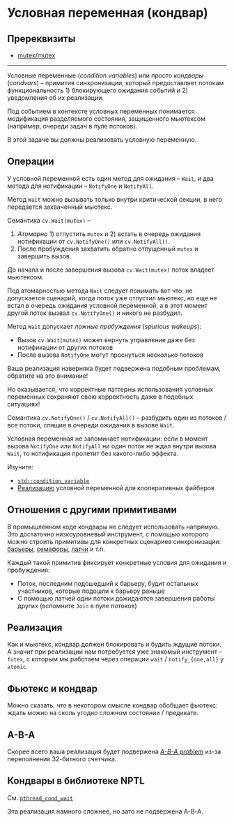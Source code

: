 # Условная переменная (кондвар)

## Пререквизиты

- [mutex/mutex](/tasks/mutex/mutex)

---

Условные переменные (_condition variables_) или просто _кондвары_ (_condvars_) – примитив синхронизации, который предоставляет потокам функциональность 1) блокирующего ожидания событий и 2) уведомления об их реализации. 

Под событием в контексте условных переменных понимается модификация разделяемого состояния, защищенного мьютексом (например, очереди задач в пуле потоков).

В этой задаче вы должны реализовать условную переменную.

## Операции

У условной переменной есть один метод для ожидания – `Wait`, и два метода для нотификации – `NotifyOne` и `NotifyAll`.

Метод `Wait` можно вызывать только внутри критической секции, в него передается захваченный мьютекс.

Семантика `cv.Wait(mutex)` –

1. *Aтомарно* 1) отпустить `mutex` и 2) встать в очередь ожидания нотификации от `cv.NotifyOne()` или `cv.NotifyAll()`.
2. После пробуждения захватить обратно отпущенный `mutex` и завершить вызов.

До начала и после завершения вызова `cv.Wait(mutex)` поток владеет мьютексом.

Под атомарностью метода `Wait` следует понимать вот что: не допускается сценарий, когда поток уже отпустил мьютекс, но еще не встал в очередь ожидания условной переменной, а в этот момент другой поток вызвал `cv.NotifyOne()` и никого не разбудил.

Метод `Wait` допускает *ложные пробуждения* (*spurious wakeups*):
- Вызов `cv.Wait(mutex)` может вернуть управление даже без нотификации от других потоков
- После вызова `NotifyOne` могут проснуться несколько потоков

Ваша реализация наверняка будет подвержена подобным проблемам, обратите на это внимание!

Но оказывается, что корректные паттерны использования условных переменных сохраняют свою корректность даже в подобных ситуациях!

Семантика `cv.NotifyOne()` / `cv.NotifyAll()` – разбудить один из потоков / все потоки, спящие в очереди ожидания в вызове `Wait`.

Условная переменная не запоминает нотификации: если в момент вызова `NotifyOne` или `NotifyAll` ни один поток не ждал внутри вызова `Wait`, то нотификация пролетит без какого-либо эффекта.

Изучите:
* [`std::condition_variable`](https://en.cppreference.com/w/cpp/thread/condition_variable)
* [Реализацию](https://gitlab.com/Lipovsky/tinyfibers/-/blob/master/tinyfibers/sync/condvar.hpp) условной переменной для кооперативных файберов

## Отношения с другими примитивами

В промышленном коде кондвары не следует использовать напрямую. Это достаточно низкоуровневый инструмент, с помощью которого можно строить примитивы для конкретных сценариев синхронизации: [барьеры](https://en.cppreference.com/w/cpp/thread/barrier), [семафоры](https://en.cppreference.com/w/cpp/thread/counting_semaphore), [латчи](https://en.cppreference.com/w/cpp/thread/latch) и т.п.

Каждый такой примитив фиксирует конкретные условия для ожидания и пробуждения:

- Поток, последним подошедший к барьеру, будит остальных участников, которые подошли к барьеру раньше
- С помощью латчей одни потоки дожидаются завершения работы других (вспомните `Join` в пуле потоков)
 
## Реализация

Как и мьютекс, кондвар должен блокировать и будить ждущие потоки. А значит при реализации нам потребуется уже знакомый инструмент – `futex`, с которым мы работаем через операции `wait` / `notify_{one,all}` у `atomic`.

## Фьютекс и кондвар

Можно сказать, что в некотором смысле кондвар обобщает фьютекс: ждать можно на сколь угодно сложном состоянии / предикате.

## A-B-A

Скорее всего ваша реализация будет подвержена [_A-B-A problem_](https://en.wikipedia.org/wiki/ABA_problem) из-за переполнения 32-битного счетчика.

## Кондвары в библиотеке NPTL

См. [`pthread_cond_wait`](https://github.com/lattera/glibc/blob/895ef79e04a953cac1493863bcae29ad85657ee1/nptl/pthread_cond_wait.c#L193)

Эта реализация намного сложнее, но зато не подвержена A-B-A.
